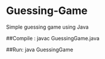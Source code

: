 # Guessing-Game
Simple guessing game using Java


##Compile : javac GuessingGame.java


##Run: java GuessingGame
